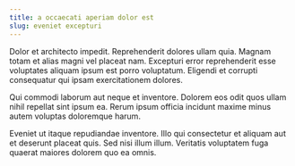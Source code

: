 ```yaml
---
title: a occaecati aperiam dolor est
slug: eveniet excepturi
---
```


Dolor et architecto impedit. Reprehenderit dolores ullam quia. Magnam totam et alias magni vel placeat nam. Excepturi error reprehenderit esse voluptates aliquam ipsum est porro voluptatum. Eligendi et corrupti consequatur qui ipsam exercitationem dolores.

Qui commodi laborum aut neque et inventore. Dolorem eos odit quos ullam nihil repellat sint ipsum ea. Rerum ipsum officia incidunt maxime minus autem voluptas doloremque harum.

Eveniet ut itaque repudiandae inventore. Illo qui consectetur et aliquam aut et deserunt placeat quis. Sed nisi illum illum. Veritatis voluptatem fuga quaerat maiores dolorem quo ea omnis.
